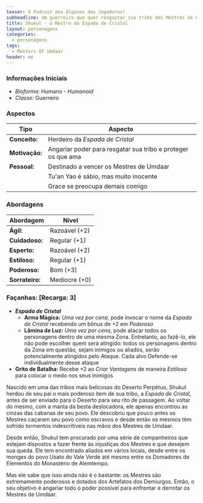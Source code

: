 ```yaml
---
teaser: O Podcast dos Algozes dos Jogadores!
subheadline: Um guerreiro que quer resgastar sua tribo dos Mestres de Umdaar
title: Shukul - o Mestre da Espada de Cristal
layout: personagens
categories:
  - personagens
tags:
  - Masters Of Umdaar 
header: no
---
```



### Informações Iniciais

+ _Bioforma:_ Humano - _Humanoid_
+ _Classe:_ Guerreiro

### Aspectos

| **Tipo**       | **Aspecto**                                                            |
|----------------|------------------------------------------------------------------------|
| __Conceito:__  | Herdeiro da _Espada de Cristal_                                        |
| __Motivação:__ | Angariar poder para resgatar sua tribo e proteger os que ama           |
| __Pessoal:__   | Destinado a vencer os Mestres de Umdaar                                |
|                | Tu'an Yao é sábio, mas muito inocente                                  |
|                | Grace se preocupa demais comigo                                        |

### Abordagens

| **Abordagem**   | **Nível**     |
|-----------------|---------------|
| __Ágil:__       | Razoável (+2) |
| __Cuidadoso:__  | Regular (+1)  |
| __Esperto:__    | Razoável (+2) |
| __Estiloso:__   | Regular (+1)  |
| __Poderoso:__   | Bom (+3)      |
| __Sorrateiro:__ | Medíocre (+0) |

### Façanhas: [Recarga: 3]

+ ___Espada de Cristal___
  + __Arma Mágica:__ _Uma vez por cena_, pode invocar o nome da _Espada de Cristal_ recebendo um bônus de +2 em _Poderoso_
  + __Lâmina de Luz:__ _Uma vez por cena_, pode atacar todos os personagens dentro de uma mesma Zona. Entretanto, ao fazê-lo, ele não pode escolher quem será atingido: todos os personagens dentro da Zona em questão, sejam inimigos ou aliados, serão potencialmente atingidos pelo Ataque. Cada alvo Defende-se individualmente desse ataque
+ __Grito de Batalha:__ Recebe +2 ao _Criar Vantagens_ de maneira _Estilosa_ para colocar o medo nos seus inimigos

Nascido em uma das tribos mais belicosas do Deserto Perpétuo, Shukul herdou de seu pai o mais poderoso item de sua tribo, a _Espada de Cristal_, antes de ser enviado para o Deserto para seu rito de passagem. Ao voltar do mesmo, com a manta da besta deslocadora, ele apenas encontrou as cinzas das cabanas de seu povo. Ele descobriu que pouco antes os Mestres caçaram seu povo como escravos e desde então os mesmos têm sofrido tormentos indescritíveis nas mãos dos Mestres de Umdaar.

Desde então, Shukul tem procurado por uma série de companheiros que estejam dispostos a fazer frente às injustiças dos Mestres e que desejem sua queda. Ele tem encontrado aliados em vários locais, desde entre os monges do povo Usato do Vale Verde até mesmo entre os Domadores de Elementos do Monastério de Alemtempo. 

Mas ele sabe que isso ainda não é o bastante: os Mestres são extremamente poderosos e dotados dos Artefatos dos Demiurgos. Então, o seu objetivo é angariar todo o poder possível para enfrentar e derrotar os Mestres de Umdaar.
